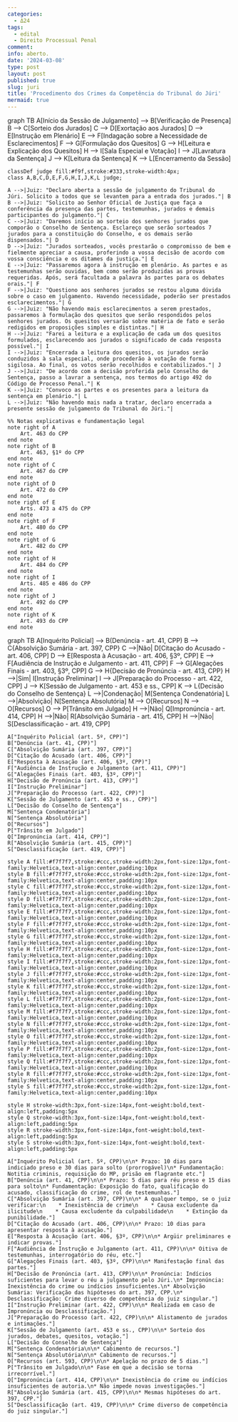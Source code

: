 ```yaml
---
categories:
  - Δ24
tags:
  - edital
  - Direito Processual Penal
comment: 
info: aberto.
date: '2024-03-08'
type: post
layout: post
published: true
slug: juri
title: 'Procedimento dos Crimes da Competência do Tribunal do Júri'
mermaid: true
---
```


<div class="mermaid">
graph TB
    A[Início da Sessão de Julgamento] --> B[Verificação de Presença]
    B --> C[Sorteio dos Jurados]
    C --> D[Exortação aos Jurados]
    D --> E[Instrução em Plenário]
    E --> F[Indagação sobre a Necessidade de Esclarecimentos]
    F --> G[Formulação dos Quesitos]
    G --> H[Leitura e Explicação dos Quesitos]
    H --> I[Sala Especial e Votação]
    I --> J[Lavratura da Sentença]
    J --> K[Leitura da Sentença]
    K --> L[Encerramento da Sessão]

    classDef judge fill:#f9f,stroke:#333,stroke-width:4px;
    class A,B,C,D,E,F,G,H,I,J,K,L judge;

    A -->|Juiz: "Declaro aberta a sessão de julgamento do Tribunal do Júri. Solicito a todos que se levantem para a entrada dos jurados."| B
    B -->|Juiz: "Solicito ao Senhor Oficial de Justiça que faça a conferência da presença das partes, testemunhas, jurados e demais participantes do julgamento."| C
    C -->|Juiz: "Daremos início ao sorteio dos senhores jurados que comporão o Conselho de Sentença. Esclareço que serão sorteados 7 jurados para a constituição do Conselho, e os demais serão dispensados."| D
    D -->|Juiz: "Jurados sorteados, vocês prestarão o compromisso de bem e fielmente apreciar a causa, proferindo a vossa decisão de acordo com vossa consciência e os ditames da justiça."| E
    E -->|Juiz: "Passaremos agora à instrução em plenário. As partes e as testemunhas serão ouvidas, bem como serão produzidas as provas requeridas. Após, será facultada a palavra às partes para os debates orais."| F
    F -->|Juiz: "Questiono aos senhores jurados se restou alguma dúvida sobre o caso em julgamento. Havendo necessidade, poderão ser prestados esclarecimentos."| G
    G -->|Juiz: "Não havendo mais esclarecimentos a serem prestados, passaremos à formulação dos quesitos que serão respondidos pelos senhores jurados. Os quesitos versarão sobre matéria de fato e serão redigidos em proposições simples e distintas."| H
    H -->|Juiz: "Farei a leitura e a explicação de cada um dos quesitos formulados, esclarecendo aos jurados o significado de cada resposta possível."| I
    I -->|Juiz: "Encerrada a leitura dos quesitos, os jurados serão conduzidos à sala especial, onde procederão à votação de forma sigilosa. Ao final, os votos serão recolhidos e contabilizados."| J
    J -->|Juiz: "De acordo com a decisão proferida pelo Conselho de Sentença, passo a lavrar a sentença, nos termos do artigo 492 do Código de Processo Penal."| K
    K -->|Juiz: "Convoco as partes e os presentes para a leitura da sentença em plenário."| L
    L -->|Juiz: "Não havendo mais nada a tratar, declaro encerrada a presente sessão de julgamento do Tribunal do Júri."| 

    %% Notas explicativas e fundamentação legal
    note right of A
        Art. 463 do CPP
    end note
    note right of B
        Art. 463, §1º do CPP
    end note
    note right of C
        Art. 467 do CPP
    end note
    note right of D
        Art. 472 do CPP
    end note
    note right of E
        Arts. 473 a 475 do CPP
    end note
    note right of F
        Art. 480 do CPP
    end note
    note right of G
        Art. 482 do CPP
    end note
    note right of H
        Art. 484 do CPP
    end note
    note right of I
        Arts. 485 e 486 do CPP
    end note
    note right of J
        Art. 492 do CPP
    end note
    note right of K
        Art. 493 do CPP
    end note
</div>

<div class="mermaid">
graph TB
    A[Inquérito Policial] --> B(Denúncia - art. 41, CPP)
    B --> C{Absolvição Sumária - art. 397, CPP}
    C -->|Não| D[Citação do Acusado - art. 406, CPP]
    D --> E[Resposta à Acusação - art. 406, §3º, CPP]
    E --> F[Audiência de Instrução e Julgamento - art. 411, CPP]
    F --> G[Alegações Finais - art. 403, §3º, CPP]
    G --> H{Decisão de Pronúncia - art. 413, CPP}
    H -->|Sim| I[Instrução Preliminar]
    I --> J[Preparação do Processo - art. 422, CPP]
    J --> K[Sessão de Julgamento - art. 453 e ss., CPP]
    K --> L{Decisão do Conselho de Sentença}
    L -->|Condenação| M[Sentença Condenatória]
    L -->|Absolvição| N[Sentença Absolutória]
    M --> O[Recursos]
    N --> O[Recursos]
    O --> P[Trânsito em Julgado]
    H -->|Não| Q[Impronúncia - art. 414, CPP]
    H -->|Não| R[Absolvição Sumária - art. 415, CPP]
    H -->|Não| S[Desclassificação - art. 419, CPP]

    A["Inquérito Policial (art. 5º, CPP)"]
    B["Denúncia (art. 41, CPP)"]
    C["Absolvição Sumária (art. 397, CPP)"]
    D["Citação do Acusado (art. 406, CPP)"]
    E["Resposta à Acusação (art. 406, §3º, CPP)"]
    F["Audiência de Instrução e Julgamento (art. 411, CPP)"]
    G["Alegações Finais (art. 403, §3º, CPP)"]
    H["Decisão de Pronúncia (art. 413, CPP)"]
    I["Instrução Preliminar"]
    J["Preparação do Processo (art. 422, CPP)"]
    K["Sessão de Julgamento (art. 453 e ss., CPP)"]
    L["Decisão do Conselho de Sentença"]
    M["Sentença Condenatória"]
    N["Sentença Absolutória"]
    O["Recursos"]
    P["Trânsito em Julgado"]
    Q["Impronúncia (art. 414, CPP)"]
    R["Absolvição Sumária (art. 415, CPP)"]
    S["Desclassificação (art. 419, CPP)"]

    style A fill:#f7f7f7,stroke:#ccc,stroke-width:2px,font-size:12px,font-family:Helvetica,text-align:center,padding:10px
    style B fill:#f7f7f7,stroke:#ccc,stroke-width:2px,font-size:12px,font-family:Helvetica,text-align:center,padding:10px
    style C fill:#f7f7f7,stroke:#ccc,stroke-width:2px,font-size:12px,font-family:Helvetica,text-align:center,padding:10px
    style D fill:#f7f7f7,stroke:#ccc,stroke-width:2px,font-size:12px,font-family:Helvetica,text-align:center,padding:10px
    style E fill:#f7f7f7,stroke:#ccc,stroke-width:2px,font-size:12px,font-family:Helvetica,text-align:center,padding:10px
    style F fill:#f7f7f7,stroke:#ccc,stroke-width:2px,font-size:12px,font-family:Helvetica,text-align:center,padding:10px
    style G fill:#f7f7f7,stroke:#ccc,stroke-width:2px,font-size:12px,font-family:Helvetica,text-align:center,padding:10px
    style H fill:#f7f7f7,stroke:#ccc,stroke-width:2px,font-size:12px,font-family:Helvetica,text-align:center,padding:10px
    style I fill:#f7f7f7,stroke:#ccc,stroke-width:2px,font-size:12px,font-family:Helvetica,text-align:center,padding:10px
    style J fill:#f7f7f7,stroke:#ccc,stroke-width:2px,font-size:12px,font-family:Helvetica,text-align:center,padding:10px
    style K fill:#f7f7f7,stroke:#ccc,stroke-width:2px,font-size:12px,font-family:Helvetica,text-align:center,padding:10px
    style L fill:#f7f7f7,stroke:#ccc,stroke-width:2px,font-size:12px,font-family:Helvetica,text-align:center,padding:10px
    style M fill:#f7f7f7,stroke:#ccc,stroke-width:2px,font-size:12px,font-family:Helvetica,text-align:center,padding:10px
    style N fill:#f7f7f7,stroke:#ccc,stroke-width:2px,font-size:12px,font-family:Helvetica,text-align:center,padding:10px
    style O fill:#f7f7f7,stroke:#ccc,stroke-width:2px,font-size:12px,font-family:Helvetica,text-align:center,padding:10px
    style P fill:#f7f7f7,stroke:#ccc,stroke-width:2px,font-size:12px,font-family:Helvetica,text-align:center,padding:10px
    style Q fill:#f7f7f7,stroke:#ccc,stroke-width:2px,font-size:12px,font-family:Helvetica,text-align:center,padding:10px
    style R fill:#f7f7f7,stroke:#ccc,stroke-width:2px,font-size:12px,font-family:Helvetica,text-align:center,padding:10px
    style S fill:#f7f7f7,stroke:#ccc,stroke-width:2px,font-size:12px,font-family:Helvetica,text-align:center,padding:10px

    style H stroke-width:3px,font-size:14px,font-weight:bold,text-align:left,padding:5px
    style Q stroke-width:3px,font-size:14px,font-weight:bold,text-align:left,padding:5px
    style R stroke-width:3px,font-size:14px,font-weight:bold,text-align:left,padding:5px
    style S stroke-width:3px,font-size:14px,font-weight:bold,text-align:left,padding:5px

    A["Inquérito Policial (art. 5º, CPP)\n\n* Prazo: 10 dias para indiciado preso e 30 dias para solto (prorrogável)\n* Fundamentação: Notitia criminis, requisição do MP, prisão em flagrante etc."]
    B["Denúncia (art. 41, CPP)\n\n* Prazo: 5 dias para réu preso e 15 dias para solto\n* Fundamentação: Exposição do fato, qualificação do acusado, classificação do crime, rol de testemunhas."]
    C["Absolvição Sumária (art. 397, CPP)\n\n* A qualquer tempo, se o juiz verificar:\n    * Inexistência de crime\n    * Causa excludente da ilicitude\n    * Causa excludente da culpabilidade\n    * Extinção da punibilidade."]
    D["Citação do Acusado (art. 406, CPP)\n\n* Prazo: 10 dias para apresentar resposta à acusação."]
    E["Resposta à Acusação (art. 406, §3º, CPP)\n\n* Argüir preliminares e indicar provas."]
    F["Audiência de Instrução e Julgamento (art. 411, CPP)\n\n* Oitiva de testemunhas, interrogatório do réu, etc."]
    G["Alegações Finais (art. 403, §3º, CPP)\n\n* Manifestação final das partes."]
    H["Decisão de Pronúncia (art. 413, CPP)\n\n* Pronúncia: Indícios suficientes para levar o réu a julgamento pelo Júri.\n* Impronúncia: Inexistência do crime ou indícios insuficientes.\n* Absolvição Sumária: Verificação das hipóteses do art. 397, CPP.\n* Desclassificação: Crime diverso de competência do juiz singular."]
    I["Instrução Preliminar (art. 422, CPP)\n\n* Realizada em caso de Impronúncia ou Desclassificação."]
    J["Preparação do Processo (art. 422, CPP)\n\n* Alistamento de jurados e intimações."]
    K["Sessão de Julgamento (art. 453 e ss., CPP)\n\n* Sorteio dos jurados, debates, quesitos, votação."]
    L["Decisão do Conselho de Sentença"]
    M["Sentença Condenatória\n\n* Cabimento de recursos."]
    N["Sentença Absolutória\n\n* Cabimento de recursos."]
    O["Recursos (art. 593, CPP)\n\n* Apelação no prazo de 5 dias."]
    P["Trânsito em Julgado\n\n* Fase em que a decisão se torna irrecorrível."]
    Q["Impronúncia (art. 414, CPP)\n\n* Inexistência do crime ou indícios insuficientes de autoria.\n* Não impede novas investigações."]
    R["Absolvição Sumária (art. 415, CPP)\n\n* Mesmas hipóteses do art. 397, CPP."]
    S["Desclassificação (art. 419, CPP)\n\n* Crime diverso de competência do juiz singular."]
</div>
